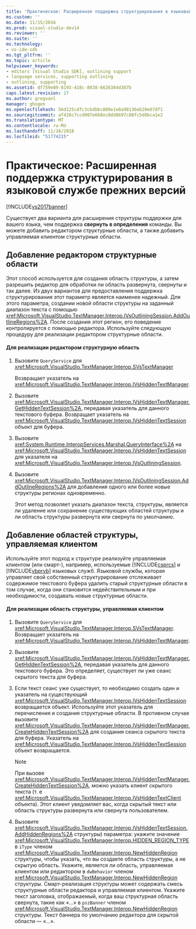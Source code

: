 ```yaml
---
title: 'Практическое: Расширенная поддержка структурирования в языковой службе прежних версий | Документация Майкрософт'
ms.custom: ''
ms.date: 11/15/2016
ms.prod: visual-studio-dev14
ms.reviewer: ''
ms.suite: ''
ms.technology:
- vs-ide-sdk
ms.tgt_pltfrm: ''
ms.topic: article
helpviewer_keywords:
- editors [Visual Studio SDK], outlining support
- language services, supporting outlining
- outlining, supporting
ms.assetid: df759e89-8193-418c-8038-6626304d387b
caps.latest.revision: 17
ms.author: gregvanl
manager: ghogen
ms.openlocfilehash: 56d125cdfc3cbdbbc880e1e8a98136eb20e07df1
ms.sourcegitcommit: af428c7ccd007e668ec0dd8697c88fc5d8bca1e2
ms.translationtype: MT
ms.contentlocale: ru-RU
ms.lasthandoff: 11/16/2018
ms.locfileid: "51774215"
---
```

# <a name="how-to-provide-expanded-outlining-support-in-a-legacy-language-service"></a>Практическое: Расширенная поддержка структурирования в языковой службе прежних версий
[!INCLUDE[vs2017banner](../../includes/vs2017banner.md)]

Существует два варианта для расширения структуры поддержки для вашего языка, чем поддержка **свернуть в определения** команды. Вы можете добавить редактором структурные области, а также добавить управляемая клиентом структурные области.  
  
## <a name="adding-editor-controlled-outline-regions"></a>Добавление редактором структурные области  
 Этот способ используется для создания область структуры, а затем разрешить редактор для обработки ли область развернута, свернуты и так далее. Из двух вариантов для предоставления поддержка структурирования этот параметр является наименее надежный. Для этого параметра, создании новой области структуры на заданный диапазон текста с помощью <xref:Microsoft.VisualStudio.TextManager.Interop.IVsOutliningSession.AddOutlineRegions%2A>. После создания этот регион, его поведение контролируется с помощью редактора. Используйте следующую процедуру для реализации редактором структурные области.  
  
#### <a name="to-implement-an-editor-controlled-outline-region"></a>Для реализации редактором структурную область  
  
1.  Вызовите `QueryService` для <xref:Microsoft.VisualStudio.TextManager.Interop.SVsTextManager>  
  
     Возвращает указатель на <xref:Microsoft.VisualStudio.TextManager.Interop.IVsHiddenTextManager>.  
  
2.  Вызовите <xref:Microsoft.VisualStudio.TextManager.Interop.IVsHiddenTextManager.GetHiddenTextSession%2A>, передавая указатель для данного текстового буфера. Возвращает указатель на <xref:Microsoft.VisualStudio.TextManager.Interop.IVsHiddenTextSession> объект для буфера.  
  
3.  Вызовите <xref:System.Runtime.InteropServices.Marshal.QueryInterface%2A> на <xref:Microsoft.VisualStudio.TextManager.Interop.IVsHiddenTextSession> для указателя на <xref:Microsoft.VisualStudio.TextManager.Interop.IVsOutliningSession>.  
  
4.  Вызовите <xref:Microsoft.VisualStudio.TextManager.Interop.IVsOutliningSession.AddOutlineRegions%2A> для добавления одного или более новые структуры регионах одновременно.  
  
     Этот метод позволяет указать диапазон текста, структуры, является ли удаление или сохранение существующих областей структуры и ли область структуры развернута или свернута по умолчанию.  
  
## <a name="adding-client-controlled-outline-regions"></a>Добавление областей структуры, управляемая клиентом  
 Используйте этот подход к структуре реализуйте управляемая клиентом (или смарт-), например, используемые [!INCLUDE[csprcs](../../includes/csprcs-md.md)] и [!INCLUDE[vbprvb](../../includes/vbprvb-md.md)] языковых служб. Языковой службы, которая управляет свой собственный структурирование отслеживает содержимое текстового буфера удалить старый структурные области в том случае, когда они становится недействительным и при необходимости, создавать новые структурные области.  
  
#### <a name="to-implement-a-client-controlled-outline-region"></a>Для реализации область структуры, управляемая клиентом  
  
1.  Вызовите `QueryService` для <xref:Microsoft.VisualStudio.TextManager.Interop.SVsTextManager>. Возвращает указатель на <xref:Microsoft.VisualStudio.TextManager.Interop.IVsHiddenTextManager>.  
  
2.  Вызовите <xref:Microsoft.VisualStudio.TextManager.Interop.IVsHiddenTextManager.GetHiddenTextSession%2A>, передавая указатель для данного текстового буфера. Это определяет, существует ли уже сеанс скрытого текста для буфера.  
  
3.  Если текст сеанс уже существует, то необходимо создать один и указатель на существующий <xref:Microsoft.VisualStudio.TextManager.Interop.IVsHiddenTextSession> возвращается объект. Используйте этот указатель для перечисления и создания структурные области. В противном случае вызовите <xref:Microsoft.VisualStudio.TextManager.Interop.IVsHiddenTextManager.CreateHiddenTextSession%2A> для создания сеанса скрытого текста для буфера. Указатель на <xref:Microsoft.VisualStudio.TextManager.Interop.IVsHiddenTextSession> объект возвращается.  
  
    > [!NOTE]
    >  При вызове <xref:Microsoft.VisualStudio.TextManager.Interop.IVsHiddenTextManager.CreateHiddenTextSession%2A>, можно указать клиент скрытого текста (т. е <xref:Microsoft.VisualStudio.TextManager.Interop.IVsHiddenTextClient> объекта). Этот клиент уведомляет вас, когда скрытый текст или область структуры развернута или свернута пользователем.  
  
4.  Вызовите <xref:Microsoft.VisualStudio.TextManager.Interop.IVsHiddenTextSession.AddHiddenRegions%2A> структуры) параметра: укажите значение <xref:Microsoft.VisualStudio.TextManager.Interop.HIDDEN_REGION_TYPE> в `iType` членом <xref:Microsoft.VisualStudio.TextManager.Interop.NewHiddenRegion> структуры, чтобы указать, что вы создаете область структуры, а не скрытую область. Укажите, является ли область, управляемая клиентом или редактором в `dwBehavior` членом <xref:Microsoft.VisualStudio.TextManager.Interop.NewHiddenRegion> структуры. Смарт-реализация структуры может содержать смесь структурные области редактора и управляемая клиентом. Укажите текст заголовка, отображаемый, когда ваш структурная область свернута, такие как «...» в `pszBanner` членом <xref:Microsoft.VisualStudio.TextManager.Interop.NewHiddenRegion> структуры. Текст баннера по умолчанию редактора для скрытой области — «...».

